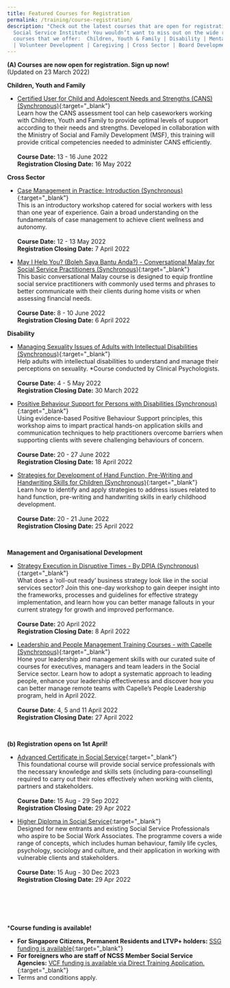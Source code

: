 ```yaml
---
title: Featured Courses for Registration
permalink: /training/course-registration/
description: "Check out the latest courses that are open for registration at the
  Social Service Institute! You wouldn’t want to miss out on the wide range of
  courses that we offer:  Children, Youth & Family | Disability | Mental Health
  | Volunteer Development | Caregiving | Cross Sector | Board Development "
---
```

**(A) Courses are now open for registration. Sign up now!**
<br>(Updated on 23 March 2022)


**Children, Youth and Family**

* [Certified User for Child and Adolescent Needs and Strengths (CANS) (Synchronous)](https://iltms.ssi.gov.sg/registration/#/Coursecoursecode=SCYF5894){:target="_blank"}   <br> Learn how the CANS assessment tool can help caseworkers working with Children, Youth and Family to provide optimal levels of support according to their needs and strengths. Developed in collaboration with the Ministry of Social and Family Development (MSF), this training will provide critical competencies needed to administer CANS efficiently. 
<br><br>**Course Date:** 13 - 16 June 2022
<br> **Registration Closing Date:** 16 May 2022


**Cross Sector**

* [Case Management in Practice: Introduction (Synchronous)](https://iltms.ssi.gov.sg/registration/#/Course?coursecode=SCRS5228){:target="_blank"}  
This is an introductory workshop catered for social workers with less than one year of experience. Gain a broad understanding on the fundamentals of case management to achieve client wellness and autonomy.
<br><br>**Course Date:** 12 - 13 May 2022
<br> **Registration Closing Date:** 7 April 2022


* [May I Help You? (Boleh Saya Bantu Anda?) - Conversational Malay for Social Service Practitioners  (Synchronous)](https://iltms.ssi.gov.sg/registration/#/Course?coursecode=SCRS5647){:target="_blank"} 
<br>This basic conversational Malay course is designed to equip frontline social service practitioners with commonly used terms and phrases to better communicate with their clients during home visits or when assessing financial needs.
<br><br>**Course Date:** 8 - 10 June 2022
<br> **Registration Closing Date:** 6 April 2022


**Disability**
* [Managing Sexuality Issues of Adults with Intellectual Disabilities (Synchronous)](https://iltms.ssi.gov.sg/registration/#/Course?coursecode=SDIS6064){:target="_blank"} 
<br>Help adults with intellectual disabilities to understand and manage their perceptions on sexuality. *Course conducted by Clinical Psychologists.
<br><br>**Course Date:** 4 - 5 May 2022
<br> **Registration Closing Date:** 30 March 2022


* [Positive Behaviour Support for Persons with Disabilities (Synchronous)](https://iltms.ssi.gov.sg/registration/#/Course?coursecode=SDIS172){:target="_blank"} 
<br>Using evidence-based Positive Behaviour Support principles, this workshop aims to impart practical hands-on application skills and communication techniques to help practitioners overcome barriers when supporting clients with severe challenging behaviours of concern.
<br><br>**Course Date:**  20 - 27 June 2022
<br> **Registration Closing Date:** 18 April 2022


* [Strategies for Development of Hand Function, Pre-Writing and Handwriting Skills for Children (Synchronous)](https://iltms.ssi.gov.sg/registration/#/Course?coursecode=SDIS5789){:target="_blank"} 
<br> Learn how to identify and apply strategies to address issues related to hand function, pre-writing and handwriting skills in early childhood development.
<br><br>**Course Date:**  20 - 21 June 2022
<br> **Registration Closing Date:** 25 April 2022
<br>


**Management and Organisational Development**

* [Strategy Execution in Disruptive Times - By DPIA (Synchronous)](https://forms.gle/GaTLPjDhJvptbHLd9){:target="_blank"} 
<br> What does a ‘roll-out ready’ business strategy look like in the social services sector? Join this one-day workshop to gain deeper insight into the frameworks, processes and guidelines for effective strategy implementation, and learn how you can better manage fallouts in your current strategy for growth and improved performance. 
<br><br>**Course Date:**  20 April 2022
<br> **Registration Closing Date:** 8 April 2022


* [Leadership and People Management Training Courses - with Capelle (Synchronous)](https://forms.office.com/r/MBdJgS9VLB){:target="_blank"} 
<br>Hone your leadership and management skills with our curated suite of courses for executives, managers and team leaders in the Social Service sector. Learn how to adopt a systematic approach to leading people, enhance your leadership effectiveness and discover how you can better manage remote teams with Capelle’s People Leadership program, held in April 2022. 
<br><br>**Course Date:**  4, 5 and 11 April 2022
<br> **Registration Closing Date:** 27 April 2022
<br>

**(b) Registration opens on 1st April!**
* [Advanced Certificate in Social Service](https://www.ssi.gov.sg/training/cet-programmes/advanced-certificate-in-social-service/){:target="_blank"} 
<br>This foundational course will provide social service professionals with the necessary knowledge and skills sets (including para-counselling) required to carry out their roles effectively when working with clients, partners and stakeholders.
<br><br>**Course Date:**  15 Aug - 29 Sep 2022
<br> **Registration Closing Date:** 29 Apr 2022


* [Higher Diploma in Social Service](https://www.ssi.gov.sg/training/cet-programmes/higher-diploma-in-social-service/){:target="_blank"} 
<br>Designed for new entrants and existing Social Service Professionals who aspire to be Social Work Associates. The programme covers a wide range of concepts, which includes human behaviour, family life cycles, psychology, sociology and culture, and their application in working with vulnerable clients and stakeholders.
<br><br>**Course Date:**  15 Aug - 30 Dec 2023
<br> **Registration Closing Date:** 29 Apr 2022
<br>

<br>
<br>
<br>

***Course funding is available!**
* **For Singapore Citizens, Permanent Residents and LTVP+ holders:** [SSG funding is available](https://www.ssg-wsg.gov.sg/individuals/training-grants-incentives.html){:target="_blank"}  <br>
* **For foreigners who are staff of NCSS Member Social Service Agencies:** [VCF funding is available via Direct Training Application.](https://www.ncss.gov.sg/grants-search/detail-page/VCFProfessionalCapabilityGrant-LocalTraining){:target="_blank"} <br>
* Terms and conditions apply.